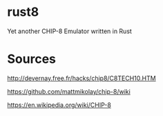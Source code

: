 # rust8
Yet another CHIP-8 Emulator written in Rust

# Sources
http://devernay.free.fr/hacks/chip8/C8TECH10.HTM

https://github.com/mattmikolay/chip-8/wiki

https://en.wikipedia.org/wiki/CHIP-8